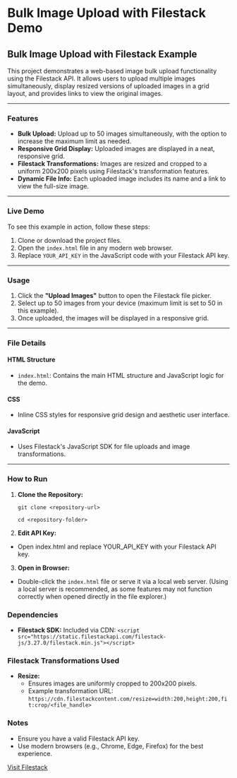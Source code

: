 # Bulk Image Upload with Filestack Demo

## Bulk Image Upload with Filestack Example

This project demonstrates a web-based image bulk upload functionality using the Filestack API. It allows users to upload multiple images simultaneously, display resized versions of uploaded images in a grid layout, and provides links to view the original images.

---

### Features
- **Bulk Upload:** Upload up to 50 images simultaneously, with the option to increase the maximum limit as needed.
- **Responsive Grid Display:** Uploaded images are displayed in a neat, responsive grid.
- **Filestack Transformations:** Images are resized and cropped to a uniform 200x200 pixels using Filestack's transformation features.
- **Dynamic File Info:** Each uploaded image includes its name and a link to view the full-size image.

---

### Live Demo

To see this example in action, follow these steps:
1. Clone or download the project files.
2. Open the `index.html` file in any modern web browser.
3. Replace `YOUR_API_KEY` in the JavaScript code with your Filestack API key.

---

### Usage

1. Click the **"Upload Images"** button to open the Filestack file picker.
2. Select up to 50 images from your device (maximum limit is set to 50 in this example).
3. Once uploaded, the images will be displayed in a responsive grid.

---

### File Details

#### HTML Structure
- `index.html`: Contains the main HTML structure and JavaScript logic for the demo.

#### CSS
- Inline CSS styles for responsive grid design and aesthetic user interface.

#### JavaScript
- Uses Filestack's JavaScript SDK for file uploads and image transformations.

---

### How to Run

1. **Clone the Repository:**

   `git clone <repository-url>`
   
   `cd <repository-folder>`

3. **Edit API Key:**

- Open index.html and replace YOUR_API_KEY with your Filestack API key.

3. **Open in Browser:**

- Double-click the `index.html` file or serve it via a local web server. (Using a local server is recommended, as some features may not function correctly when opened directly in the file explorer.)

### Dependencies

- **Filestack SDK:** Included via CDN:
  `<script src="https://static.filestackapi.com/filestack-js/3.27.0/filestack.min.js"></script>`

### Filestack Transformations Used

- **Resize:**
  - Ensures images are uniformly cropped to 200x200 pixels.
  - Example transformation URL:
    `https://cdn.filestackcontent.com/resize=width:200,height:200,fit:crop/<file_handle>`

### Notes

- Ensure you have a valid Filestack API key.
- Use modern browsers (e.g., Chrome, Edge, Firefox) for the best experience.

[Visit Filestack](https://www.filestack.com)
